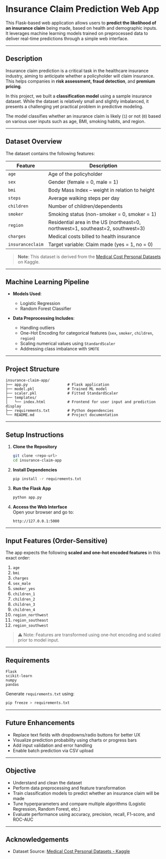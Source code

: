 #  Insurance Claim Prediction Web App

This Flask-based web application allows users to **predict the likelihood of an insurance claim** being made, based on health and demographic inputs. It leverages machine learning models trained on preprocessed data to deliver real-time predictions through a simple web interface.

---

##  Description

Insurance claim prediction is a critical task in the healthcare insurance industry, aiming to anticipate whether a policyholder will claim insurance. This helps companies in **risk assessment, fraud detection**, and **premium pricing**.

In this project, we built a **classification model** using a sample insurance dataset. While the dataset is relatively small and slightly imbalanced, it presents a challenging yet practical problem in predictive modeling.

The model classifies whether an insurance claim is likely (`1`) or not (`0`) based on various user inputs such as age, BMI, smoking habits, and region.

---

##  Dataset Overview

The dataset contains the following features:

| Feature         | Description |
|-----------------|-------------|
| `age`           | Age of the policyholder |
| `sex`           | Gender (female = 0, male = 1) |
| `bmi`           | Body Mass Index – weight in relation to height |
| `steps`         | Average walking steps per day |
| `children`      | Number of children/dependents |
| `smoker`        | Smoking status (non-smoker = 0, smoker = 1) |
| `region`        | Residential area in the US (northeast=0, northwest=1, southeast=2, southwest=3) |
| `charges`       | Medical costs billed to health insurance |
| `insuranceclaim`| Target variable: Claim made (yes = 1, no = 0) |

>  **Note**: This dataset is derived from the [Medical Cost Personal Datasets](https://www.kaggle.com/datasets/mirichoi0218/insurance) on Kaggle.

---

##  Machine Learning Pipeline

- **Models Used**:
  - Logistic Regression
  - Random Forest Classifier

- **Data Preprocessing Includes**:
  - Handling outliers
  - One-Hot Encoding for categorical features (`sex`, `smoker`, `children`, `region`)
  - Scaling numerical values using `StandardScaler`
  - Addressing class imbalance with `SMOTE`

---

##  Project Structure

```
insurance-claim-app/
├── app.py                  # Flask application
├── model.pkl               # Trained ML model
├── scaler.pkl              # Fitted StandardScaler
├── templates/
│   └── index.html          # Frontend for user input and prediction display
├── requirements.txt        # Python dependencies
└── README.md               # Project documentation
```

---

##  Setup Instructions

1. **Clone the Repository**
   ```bash
   git clone <repo-url>
   cd insurance-claim-app
   ```

2. **Install Dependencies**
   ```bash
   pip install -r requirements.txt
   ```

3. **Run the Flask App**
   ```bash
   python app.py
   ```

4. **Access the Web Interface**  
   Open your browser and go to:
   ```
   http://127.0.0.1:5000
   ```

---

##  Input Features (Order-Sensitive)

The app expects the following **scaled and one-hot encoded features** in this exact order:

1. `age`  
2. `bmi`  
3. `charges`  
4. `sex_male`  
5. `smoker_yes`  
6. `children_1`  
7. `children_2`  
8. `children_3`  
9. `children_4`  
10. `region_northwest`  
11. `region_southeast`  
12. `region_southwest`

> ⚠️ Note: Features are transformed using one-hot encoding and scaled prior to model input.

---

##  Requirements

```
Flask  
scikit-learn  
numpy  
pandas
```

Generate `requirements.txt` using:
```bash
pip freeze > requirements.txt
```

---

##  Future Enhancements

- Replace text fields with dropdowns/radio buttons for better UX  
- Visualize prediction probability using charts or progress bars  
- Add input validation and error handling  
- Enable batch prediction via CSV upload

---

##  Objective

- Understand and clean the dataset  
- Perform data preprocessing and feature transformation  
- Train classification models to predict whether an insurance claim will be made  
- Tune hyperparameters and compare multiple algorithms (Logistic Regression, Random Forest, etc.)  
- Evaluate performance using accuracy, precision, recall, F1-score, and ROC-AUC

---

##  Acknowledgements

- Dataset Source: [Medical Cost Personal Datasets - Kaggle](https://www.kaggle.com/datasets/mirichoi0218/insurance)